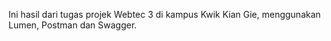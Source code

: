 Ini hasil dari tugas projek Webtec 3 di kampus Kwik Kian Gie, menggunakan Lumen, Postman dan Swagger.
